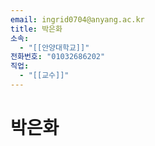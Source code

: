 ```yaml
---
email: ingrid0704@anyang.ac.kr
title: 박은화
소속:
  - "[[안양대학교]]"
전화번호: "01032686202"
직업:
  - "[[교수]]"
---
```


# 박은화
